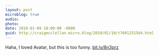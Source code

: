 ```yaml
---
layout: post
microblog: true
audio: 
photo: 
date: 2010-01-09 18:00:00 -0600
guid: http://craigmcclellan.micro.blog/2010/01/10/t7601251564.html
---
```

Haha, I loved Avatar, but this is too funny. [bit.ly/8n3prz](http://bit.ly/8n3prz)
